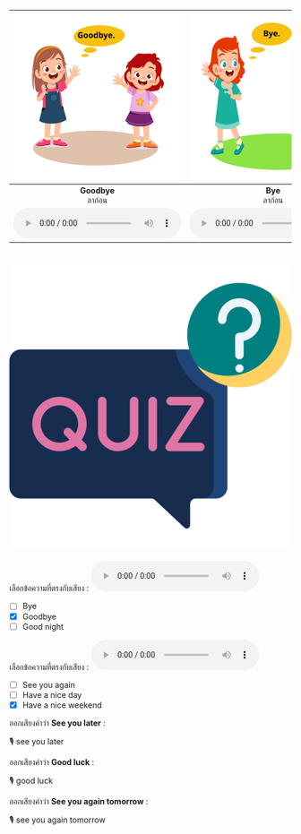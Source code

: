 
<div class="carrousel">


|![](/media/img/leave&#x20;talking/Goodbye.svg)|![](/media/img/leave&#x20;talking/Bye.svg)|![](/media/img/leave&#x20;talking/Good&#x20;night.svg)|![](/media/img/leave&#x20;talking/Have&#x20;a&#x20;nice&#x20;day.svg)|![](/media/img/leave&#x20;talking/See&#x20;you&#x20;again&#x20;tomorrow.svg)|![](/media/img/leave&#x20;talking/Good&#x20;luck.svg)|![](/media/img/leave&#x20;talking/See&#x20;you&#x20;again.svg)|![](/media/img/leave&#x20;talking/See&#x20;you&#x20;later.svg)|![](/media/img/leave&#x20;talking/Have&#x20;a&#x20;nice&#x20;weekend.svg)|
| :----: | :----: | :----: | :----: | :----: | :----: | :----: | :----: | :----: |
|**Goodbye**<br>ลาก่อน|**Bye**<br>ลาก่อน|**Good night**<br>ราตรีสวัสดิ์|**Have a nice day**<br>ขอให้มีวันที่ดี|**See you again tomorrow**<br>เจอกันพรุ่งนี้นะ|**Good luck**<br> โชคดีนะ|**See you again**<br>แล้วเจอกันใหม่นะ|**See you later**<br>แล้วเจอกันนะ|**Have a nice weekend**<br> ขอให้มีช่วงสุดสัปดาห์ที่ดี|
|![](/media/audio/Goodbye.mp3)|![](/media/audio/Bye.mp3)|![](/media/audio/Good&#x20;night.mp3)|![](/media/audio/Have&#x20;a&#x20;nice&#x20;day.mp3)|![](/media/audio/See&#x20;you&#x20;again&#x20;tomorrow.mp3)|![](/media/audio/Good&#x20;luck.mp3)|![](/media/audio/See&#x20;you&#x20;again.mp3)|![](/media/audio/See&#x20;you&#x20;later.mp3)|![](/media/audio/Have&#x20;a&#x20;nice&#x20;weekend.mp3)|

</div>



# ![icon](/media/icons/quiz.svg) 

เลือกข้อความที่ตรงกับเสียง : ![](/media/audio/Goodbye.mp3)
 - [ ] Bye
 - [x] Goodbye
 - [ ] Good night

 เลือกข้อความที่ตรงกับเสียง : ![](/media/audio/Have&#x20;a&#x20;nice&#x20;weekend.mp3)
 - [ ] See you again
 - [ ] Have a nice day
 - [x] Have a nice weekend

ออกเสียงคำว่า **See you later** :

🎙️ see you later


ออกเสียงคำว่า **Good luck** :

🎙️ good luck

ออกเสียงคำว่า **See you again tomorrow** :

🎙️ see you again tomorrow